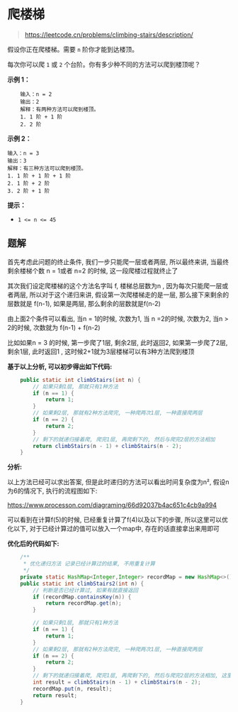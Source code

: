 # 爬楼梯

> <https://leetcode.cn/problems/climbing-stairs/description/>

假设你正在爬楼梯。需要 `n` 阶你才能到达楼顶。

每次你可以爬 `1` 或 `2` 个台阶。你有多少种不同的方法可以爬到楼顶呢？

**示例 1：**
```
    输入：n = 2
    输出：2
    解释：有两种方法可以爬到楼顶。
    1. 1 阶 + 1 阶
    2. 2 阶
```
**示例 2：**
```
输入：n = 3
输出：3
解释：有三种方法可以爬到楼顶。
1. 1 阶 + 1 阶 + 1 阶
2. 1 阶 + 2 阶
3. 2 阶 + 1 阶

```

**提示：**

*   `1 <= n <= 45`

## 题解

首先考虑此问题的终止条件, 我们一步只能爬一层或者两层, 所以最终来讲, 当最终剩余楼梯个数 n = 1或者 n=2 的时候, 这一段爬楼过程就终止了

其次我们设定爬楼梯的这个方法名字叫 f, 楼梯总层数为n , 因为每次只能爬一层或者两层, 所以对于这个递归来讲, 假设第一次爬楼梯走的是一层, 那么接下来剩余的层数就是 f(n-1), 如果是两层, 那么剩余的层数就是f(n-2)

由上面2个条件可以看出, 当n = 1的时候, 次数为1, 当 n =2的时候, 次数为2, 当n > 2的时候, 次数就为 f(n-1) + f(n-2)

比如如果n = 3 的时候, 第一步爬了1层, 剩余2层, 此时返回2, 如果第一步爬了2层, 剩余1层, 此时返回1 , 这时候2+1就为3层楼梯可以有3种方法爬到楼顶

**基于以上分析, 可以初步得出如下代码:**

```java
    public static int climbStairs(int n) {
        // 如果只剩1层, 那就只有1种方法
        if (n == 1) {
            return 1;
        }
        // 如果剩2层, 那就有2种方法爬完, 一种爬两次1层, 一种直接爬两层
        if (n == 2) {
            return 2;
        }
        // 剩下的就递归接着爬, 爬完1层, 再爬剩下的, 然后与爬完2层的方法相加
        return climbStairs(n - 1) + climbStairs(n - 2);
    }
```

**分析:**

以上方法已经可以求出答案, 但是此时递归的方法可以看出时间复杂度为n², 假设n为6的情况下, 执行的流程图如下:

<https://www.processon.com/diagraming/66d92037b4ac651c4cb9a994>

可以看到在计算f(5)的时候, 已经重复计算了f(4)以及以下的步骤, 所以这里可以优化以下, 对于已经计算过的值可以放入一个map中, 存在的话直接拿出来用即可

**优化后的代码如下:**

```java
	/**
     * 优化递归方法 记录已经计算过的结果, 不用重复计算
     */
    private static HashMap<Integer,Integer> recordMap = new HashMap<>();
    public static int climbStairs2(int n) {
        // 判断是否已经计算过, 如果有就直接返回
        if (recordMap.containsKey(n)) {
            return recordMap.get(n);
        }

        // 如果只剩1层, 那就只有1种方法
        if (n == 1) {
            return 1;
        }
        // 如果剩2层, 那就有2种方法爬完, 一种爬两次1层, 一种直接爬两层
        if (n == 2) {
            return 2;
        }
        // 剩下的就递归接着爬, 爬完1层, 再爬剩下的, 然后与爬完2层的方法相加, 这里顺便写入记录
        int result = climbStairs(n - 1) + climbStairs(n - 2);
        recordMap.put(n, result);
        return result;
    }
```

